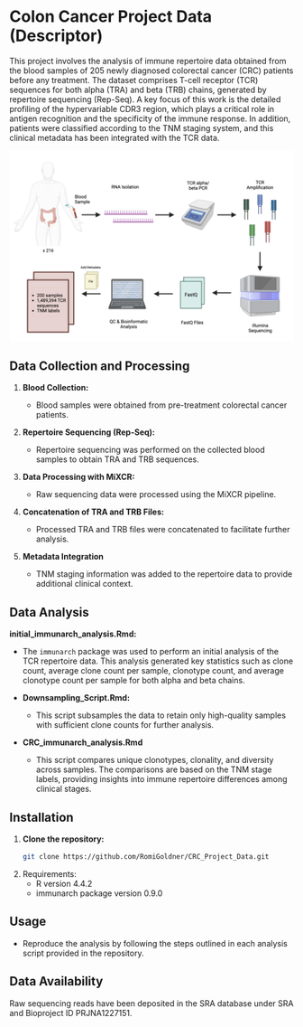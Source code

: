 # Colon Cancer Project Data (Descriptor)

This project involves the analysis of immune repertoire data obtained from the blood samples of 205 newly diagnosed colorectal cancer (CRC) patients before any treatment. The dataset comprises T-cell receptor (TCR) sequences for both alpha (TRA) and beta (TRB) chains, generated by repertoire sequencing (Rep-Seq). A key focus of this work is the detailed profiling of the hypervariable CDR3 region, which plays a critical role in antigen recognition and the specificity of the immune response. In addition, patients were classified according to the TNM staging system, and this clinical metadata has been integrated with the TCR data.

![image](https://github.com/RomiGoldner/CRC_Project_Data/blob/c72da72be86ba6d83b60cdd4102894d50a369af7/Figure_1_pipeline_new.png)

## Data Collection and Processing

1. **Blood Collection:**
   - Blood samples were obtained from pre-treatment colorectal cancer patients.

2. **Repertoire Sequencing (Rep-Seq):**
   - Repertoire sequencing was performed on the collected blood samples to obtain TRA and TRB sequences.
     
3. **Data Processing with MiXCR:**
   - Raw sequencing data were processed using the MiXCR pipeline.

4. **Concatenation of TRA and TRB Files:**
   - Processed TRA and TRB files were concatenated to facilitate further analysis.
  
5. **Metadata Integration**
   - TNM staging information was added to the repertoire data to provide additional clinical context.
     
## Data Analysis

**initial_immunarch_analysis.Rmd:**
  - The `immunarch` package was used to perform an initial analysis of the TCR repertoire data. This analysis generated key statistics such as clone count, average clone count per sample, clonotype count, and average clonotype count per sample for both alpha and beta chains.

- **Downsampling_Script.Rmd:**
  - This script subsamples the data to retain only high-quality samples with sufficient clone counts for further analysis.
 
- **CRC_immunarch_analysis.Rmd**
   - This script compares unique clonotypes, clonality, and diversity across samples. The comparisons are based on the TNM stage labels, providing insights into immune repertoire differences among clinical stages.
     
## Installation
1. **Clone the repository:**
   ```sh
   git clone https://github.com/RomiGoldner/CRC_Project_Data.git
2. Requirements:
   - R version 4.4.2
   - immunarch package version 0.9.0

## Usage
   - Reproduce the analysis by following the steps outlined in each analysis script provided in the repository.

## Data Availability
Raw sequencing reads have been deposited in the SRA database under SRA and Bioproject ID PRJNA1227151.
